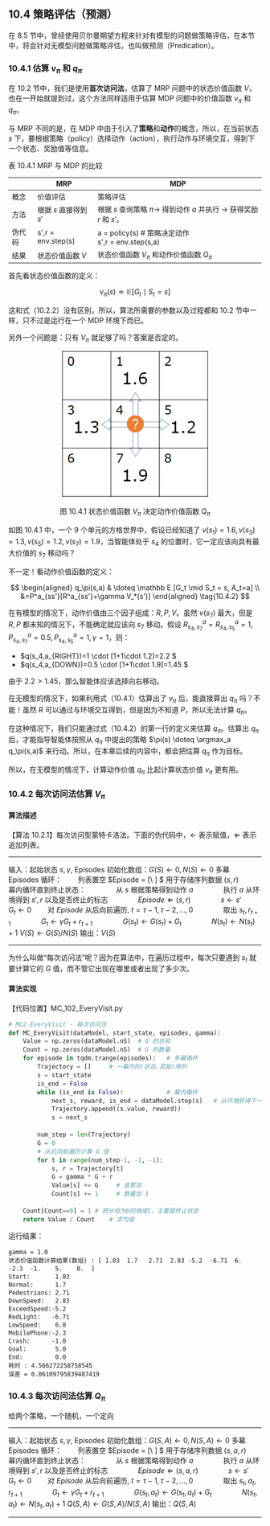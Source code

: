 ## 10.4 策略评估（预测）

在 8.5 节中，曾经使用贝尔曼期望方程来针对有模型的问题做策略评估，在本节中，将会针对无模型问题做策略评估，也叫做预测（Predication）。

### 10.4.1 估算 $v_\pi$ 和 $q_\pi$

在 10.2 节中，我们是使用**首次访问法**，估算了 MRP 问题中的状态价值函数 $V$，也在一开始就提到过，这个方法同样适用于估算 MDP 问题中的价值函数 $v_\pi$ 和 $q_\pi$。

与 MRP 不同的是，在 MDP 中由于引入了**策略**和**动作**的概念，所以，在当前状态 $s$ 下，要根据策略（policy）选择动作（action），执行动作与环境交互，得到下一个状态、奖励值等信息。

表 10.4.1 MRP 与 MDP 的比较

||MRP|MDP|
|-|-|-|
|概念|价值评估|策略评估|
|方法|根据 $s$ 直接得到 $s'$|根据 $s$ 查询策略 $\pi \to$ 得到动作 $a$ 并执行 $\to$ 获得奖励 $r$ 和 $s'$。|
|伪代码|s',r = env.step(s)|a = policy(s) # 策略决定动作<br> s',r = env.step(s,a)|
|结果|状态价值函数 $V$|状态价值函数 $V_\pi$ 和动作价值函数 $Q_\pi$|

首先看状态价值函数的定义：

$$
v_\pi(s) \doteq \mathbb E [G_t \mid S_t=s] \tag{10.4.1}
$$

这和式（10.2.2）没有区别，所以，算法所需要的参数以及过程都和 10.2 节中一样，只不过是运行在一个 MDP 环境下而已。

另外一个问题是：只有 $V_\pi$ 就足够了吗？答案是否定的。

<center>
<img src="./img/fromV2Q.png">

图 10.4.1 状态价值函数 $V_\pi$ 决定动作价值函数 $Q_\pi$
</center>

如图 10.4.1 中，一个 9 个单元的方格世界中，假设已经知道了 $v(s_1)=1.6,v(s_3)=1.3,v(s_5)=1.2,v(s_7)=1.9$，当智能体处于 $s_4$ 的位置时，它一定应该向具有最大价值的 $s_7$ 移动吗？

不一定！看动作价值函数的定义：

$$
\begin{aligned}
q_\pi(s,a) & \doteq \mathbb E [G_t \mid S_t = s, A_t=a]
\\
&=P^a_{ss'}[R^a_{ss'}+\gamma V_*(s')]
\end{aligned}
\tag{10.4.2}
$$

在有模型的情况下，动作价值由三个因子组成：$R, P, V$。虽然 $v(s_7)$ 最大，但是 $R,P$ 都未知的情况下，不能确定就应该向 $s_7$ 移动。假设 $R^a_{s_4,s_7}=R^a_{s_4,s_5}=1, P^a_{s_4,s_7}=0.5, P^a_{s_4,s_5}=1, \gamma=1$，则：

- $q(s_4,a_{RIGHT})=1 \cdot [1+1\cdot 1.2]=2.2 $
- $q(s_4,a_{DOWN})=0.5 \cdot [1+1\cdot 1.9]=1.45 $

由于 $2.2 > 1.45$，那么智能体应该选择向右移动。

在无模型的情况下，如果利用式（10.4.1）估算出了 $v_\pi$ 后，能直接算出 $q_\pi$ 吗？不能！虽然 $R$ 可以通过与环境交互得到，但是因为不知道 $P$，所以无法计算 $q_\pi$。

在这种情况下，我们只能通过式（10.4.2）的第一行的定义来估算 $q_\pi$。估算出 $q_\pi$ 后，才能指导智能体按照从 $q_\pi$ 中提出的策略 $\pi(s) \doteq \argmax_a q_\pi(s,a)$ 来行动。所以，在本章后续的内容中，都会把估算 $q_\pi$ 作为目标。

所以，在无模型的情况下，计算动作价值 $q_\pi$ 比起计算状态价值 $v_\pi$ 更有用。


### 10.4.2 每次访问法估算 $V_\pi$

#### 算法描述

【算法 10.2.1】每次访问型蒙特卡洛法。下面的伪代码中，$\leftarrow$ 表示赋值，$\Leftarrow$ 表示追加列表。

---

输入：起始状态 $s,\gamma$, Episodes
初始化数组：$G(S) \leftarrow 0, N(S) \leftarrow 0$
多幕 Episodes 循环：
　　列表置空 $Episode = [\ ] $ 用于存储序列数据 $(s,r)$
　　幕内循环直到终止状态：
　　　　从 $s$ 根据策略得到动作 $a$
　　　　执行 $a$ 从环境得到 $s',r$ 以及是否终止的标志
　　　　$Episode \Leftarrow (s,r)$
　　　　$s \leftarrow s'$
　　$G_t \leftarrow 0$
　　对 $Episode$ 从后向前遍历, $t=\tau-1,\tau-2,...,0$
　　　　取出 $s_t,r_{t+1}$
　　　　$G_t \leftarrow \gamma G_t+r_{t+1}$
　　　　$G(s_t) \leftarrow G(s_t)+G_t$
　　　　$N(s_t) \leftarrow N(s_t)+1$
$V(S) \leftarrow G(S) / N(S)$
输出：$V(S)$

---

为什么叫做“每次访问法”呢？因为在算法中，在遍历过程中，每次只要遇到 $s_t$ 就要计算它的 $G$ 值，而不管它出现在哪里或者出现了多少次。


#### 算法实现

【代码位置】MC_102_EveryVisit.py

```python
# MC2-EveryVisit - 每次访问法
def MC_EveryVisit(dataModel, start_state, episodes, gamma):
    Value = np.zeros(dataModel.nS)  # G 的总和
    Count = np.zeros(dataModel.nS)  # G 的数量
    for episode in tqdm.trange(episodes):   # 多幕循环
        Trajectory = []     # 一幕内的(状态,奖励)序列
        s = start_state
        is_end = False
        while (is_end is False):            # 幕内循环
            next_s, reward, is_end = dataModel.step(s)   # 从环境获得下一个状态和奖励
            Trajectory.append((s.value, reward))
            s = next_s

        num_step = len(Trajectory)
        G = 0
        # 从后向前遍历计算 G 值
        for t in range(num_step-1, -1, -1):
            s, r = Trajectory[t]
            G = gamma * G + r
            Value[s] += G     # 值累加
            Count[s] += 1     # 数量加 1
    
    Count[Count==0] = 1 # 把分母为0的填成1，主要是终止状态
    return Value / Count    # 求均值
```
运行结果：

```
gamma = 1.0
状态价值函数计算结果(数组) : [ 1.03  1.7   2.71  2.83 -5.2  -6.71  6.   -2.3  -1.    5.    0.  ]
Start:       1.03
Normal:      1.7
Pedestrians: 2.71
DownSpeed:   2.83
ExceedSpeed:-5.2
RedLight:   -6.71
LowSpeed:    6.0
MobilePhone:-2.3
Crash:      -1.0
Goal:        5.0
End:         0.0
耗时 : 4.566272258758545
误差 = 0.06109795839487419
```


### 10.4.3 每次访问法估算 $Q_\pi$


给两个策略，一个随机，一个定向


---

输入：起始状态 $s,\gamma$, Episodes
初始化数组：$G(S,A) \leftarrow 0, N(S,A) \leftarrow 0$
多幕 Episodes 循环：
　　列表置空 $Episode = [\ ] $ 用于存储序列数据 $(s,a,r)$
　　幕内循环直到终止状态：
　　　　从 $s$ 根据策略得到动作 $a$
　　　　执行 $a$ 从环境得到 $s',r$ 以及是否终止的标志
　　　　$Episode \Leftarrow (s,a,r)$
　　　　$s \leftarrow s'$
　　$G_t \leftarrow 0$
　　对 $Episode$ 从后向前遍历, $t=\tau-1,\tau-2,...,0$
　　　　取出 $s_t,a_t,r_{t+1}$
　　　　$G_t \leftarrow \gamma G_t+r_{t+1}$
　　　　$G(s_t,a_t) \leftarrow G(s_t,a_t)+G_t$
　　　　$N(s_t,a_t) \leftarrow N(s_t,a_t)+1$
$Q(S,A) \leftarrow G(S,A) / N(S,A)$
输出：$Q(S,A)$

---

